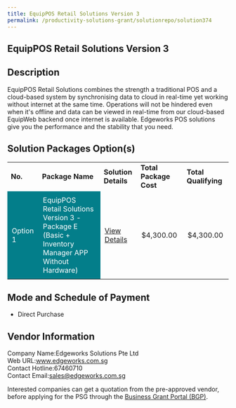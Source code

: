 ```yaml
---
title: EquipPOS Retail Solutions Version 3
permalink: /productivity-solutions-grant/solutionrepo/solution374
---
```


## EquipPOS Retail Solutions Version 3

## Description

EquipPOS Retail Solutions combines the strength a traditional POS and a cloud-based system by synchronising data to cloud in real-time yet working without internet at the same time. Operations will not be hindered even when it's offline and  data can be viewed in real-time from our cloud-based EquipWeb backend once internet is available. Edgeworks POS solutions give you the performance and the stability that you need.

## Solution Packages Option(s)

<table>
<tr>
<td><b>No.</b></td>
<td><b>Package Name</b></td>
<td><b>Solution Details</b></td>
<td><b>Total Package Cost</b></td>
<td><b>Total Qualifying</b></td>
</tr>
<tr>
<td style='padding: 10px; background-color: #037E8A; color: #FFFFFF;'>Option 1</td>
<td style='padding: 10px; background-color: #037E8A; color: #FFFFFF;'>EquipPOS Retail Solutions Version 3 - Package E (Basic + Inventory Manager APP Without Hardware)</td>
<td style='padding: 10px;'><a href='https://www.gobusiness.gov.sg/images/psg/Desensitised_Edgework_Annex_3_CR_wef_25_Nov_2021_Part_5.pdf' target='_blank'>View Details</a></td>
<td style='padding: 10px;'>$4,300.00</td>
<td style='padding: 10px;'>$4,300.00</td>
</tr>
</table>

## Mode and Schedule of Payment

 - Direct Purchase

## Vendor Information

 Company Name:Edgeworks Solutions Pte Ltd <br>Web URL:www.edgeworks.com.sg <br>Contact Hotline:67460710 <br>Contact Email:sales@edgeworks.com.sg <br>

Interested companies can get a quotation from the pre-approved vendor, before applying for the PSG through the <a href='https://www.businessgrants.gov.sg/' target='_blank' rel='noopener'>Business Grant Portal (BGP)</a>.

<script src="/jquery/resize-tables.js"></script>
